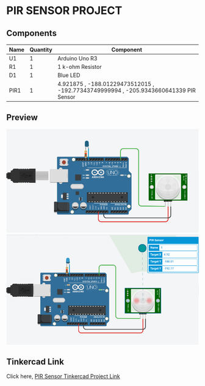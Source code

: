 # PIR SENSOR PROJECT

## Components
| Name | Quantity | Component |
| ----------- | ----------- | ----------- |
| U1 | 1 | Arduino Uno R3 |
| R1 | 1 | 1 k-ohm Resistor |
| D1 | 1 | Blue LED |
| PIR1 | 1 | 4.921875 , -188.01229473512015 , -192.77343749999994 , -205.9343660641339 PIR Sensor |


## Preview
![PIR Sensor](images/pir-sensor-one.png)
![PIR Sensor](images/pir-sensor-two.png)


## Tinkercad Link
Click here, [PIR Sensor Tinkercad Project Link](https://www.tinkercad.com/things/6cit1OsNtlK-copy-of-no1-ruhulaminparvez-173-15-10419/editel?tenant=circuits)